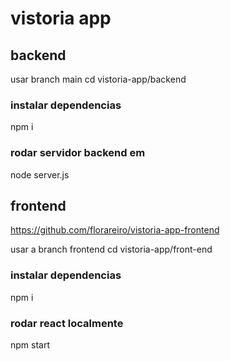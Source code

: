 # vistoria app

## backend
usar branch main
cd  vistoria-app/backend

### instalar dependencias
npm i

### rodar servidor backend em
node server.js

## frontend
https://github.com/florareiro/vistoria-app-frontend

usar a branch frontend
cd vistoria-app/front-end

### instalar dependencias
npm i

### rodar react localmente

npm start

